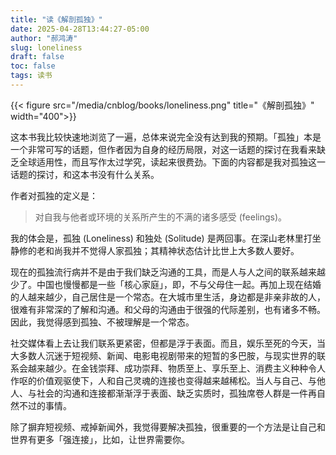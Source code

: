 ```yaml
---
title: "读《解剖孤独》"
date: 2025-04-28T13:44:27-05:00
author: "郝鸿涛"
slug: loneliness
draft: false
toc: false
tags: 读书
---
```

{{< figure src="/media/cnblog/books/loneliness.png" title="《解剖孤独》" width="400">}}

这本书我比较快速地浏览了一遍，总体来说完全没有达到我的预期。「孤独」本是一个非常可写的话题，但作者因为自身的经历局限，对这一话题的探讨在我看来缺乏全球适用性，而且写作太过学究，读起来很费劲。下面的内容都是我对孤独这一话题的探讨，和这本书没有什么关系。

作者对孤独的定义是：

>对自我与他者或环境的关系所产生的不满的诸多感受 (feelings)。

我的体会是，孤独 (Loneliness) 和独处 (Solitude) 是两回事。在深山老林里打坐静修的老和尚我并不觉得人家孤独；其精神状态估计比世上大多数人要好。

现在的孤独流行病并不是由于我们缺乏沟通的工具，而是人与人之间的联系越来越少了。中国也慢慢都是一些「核心家庭」，即，不与父母住一起。再加上现在结婚的人越来越少，自己居住是一个常态。在大城市里生活，身边都是非亲非故的人，很难有非常深的了解和沟通。和父母的沟通由于很强的代际差别，也有诸多不畅。因此，我觉得感到孤独、不被理解是一个常态。

社交媒体看上去让我们联系更紧密，但都是浮于表面。而且，娱乐至死的今天，当大多数人沉迷于短视频、新闻、电影电视剧带来的短暂的多巴胺，与现实世界的联系会越来越少。在金钱崇拜、成功崇拜、物质至上、享乐至上、消费主义种种令人作呕的价值观驱使下，人和自己灵魂的连接也变得越来越稀松。当人与自己、与他人、与社会的沟通和连接都渐渐浮于表面、缺乏实质时，孤独席卷人群是一件再自然不过的事情。

除了摒弃短视频、戒掉新闻外，我觉得要解决孤独，很重要的一个方法是让自己和世界有更多「强连接」，比如，让世界需要你。